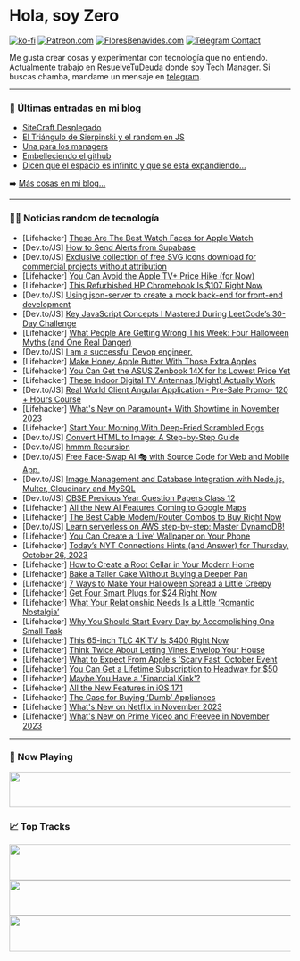 # Hola, soy Zero

[![ko-fi](https://ko-fi.com/img/githubbutton_sm.svg)](https://ko-fi.com/J3J4N0LUK)
[![Patreon.com](https://img.shields.io/endpoint.svg?url=https%3A%2F%2Fshieldsio-patreon.vercel.app%2Fapi%3Fusername%3Dzerodragon%26type%3Dpatrons&style=for-the-badge)](https://patreon.com/zerodragon)
[![FloresBenavides.com](https://img.shields.io/website?down_message=oops&label=MiBlog&style=for-the-badge&up_message=online&url=https%3A%2F%2Ffloresbenavides.com)](https://floresbenavides.com)
[![Telegram Contact](https://img.shields.io/badge/escr%C3%ADbeme-ZeroDragon-%2326A5E4?style=for-the-badge&logo=telegram)](https://t.me/zerodragon)

Me gusta crear cosas y experimentar con tecnología que no entiendo.
Actualmente trabajo en [ResuelveTuDeuda](http://github.com/resuelve) donde soy Tech Manager.
Si buscas chamba, mandame un mensaje en [telegram](https://t.me/zerodragon).

---

### 📕 Últimas entradas en mi blog
<!-- BLOG-POST-LIST:START -->
- [SiteCraft Desplegado](https://floresbenavides.com/sitecraft-desplegado/)
- [El Triángulo de Sierpinski y el random en JS](https://floresbenavides.com/el-triangulo-de-sierpinski-y-el-random-en-js/)
- [Una para los managers](https://floresbenavides.com/una-para-los-managers/)
- [Embelleciendo el github](https://floresbenavides.com/embelleciendo-el-github/)
- [Dicen que el espacio es infinito y que se está expandiendo…](https://floresbenavides.com/dicen-que-el-espacio-es-infinito-y-que-se-esta-expandiendo/)
<!-- BLOG-POST-LIST:END -->

➡️ [Más cosas en mi blog...](https://floresbenavides.com)

---

### 👨‍💻 Noticias random de tecnología
<!-- TECH-POSTS:START -->
- [Lifehacker] [These Are The Best Watch Faces for Apple Watch](https://lifehacker.com/best-apple-watch-faces-1850961202)
- [Dev.to/JS] [How to Send Alerts from Supabase](https://dev.to/patrikbraborec/how-to-send-alerts-from-supabase-3kl5)
- [Dev.to/JS] [Exclusive collection of free SVG icons download for commercial projects without attribution](https://dev.to/nikrunic/exclusive-collection-of-free-svg-icons-downloadfor-commercial-projects-without-attribution-5254)
- [Lifehacker] [You Can Avoid the Apple TV+ Price Hike &lpar;for Now&rpar;](https://lifehacker.com/you-can-avoid-the-apple-tv-price-hike-for-now-1850957710)
- [Lifehacker] [This Refurbished HP Chromebook Is $107 Right Now](https://lifehacker.com/this-refurbished-hp-chromebook-is-107-right-now-1850955561)
- [Dev.to/JS] [Using json-server to create a mock back-end for front-end development](https://dev.to/michaelikoko/using-json-server-to-create-a-mock-back-end-for-front-end-development-2mgp)
- [Dev.to/JS] [Key JavaScript Concepts I Mastered During LeetCode’s 30-Day Challenge](https://dev.to/ilatif/key-javascript-concepts-i-mastered-during-leetcodes-30-day-challenge-27f5)
- [Lifehacker] [What People Are Getting Wrong This Week: Four Halloween Myths &lpar;and One Real Danger&rpar;](https://lifehacker.com/what-people-are-getting-wrong-this-week-four-halloween-1850960766)
- [Dev.to/JS] [I am a successful Devop engineer.](https://dev.to/ulomaekpe/i-am-a-successful-devop-engineer-2d8)
- [Lifehacker] [Make Honey Apple Butter With Those Extra Apples](https://lifehacker.com/make-honey-apple-butter-with-those-extra-apples-1849539652)
- [Lifehacker] [You Can Get the ASUS Zenbook 14X for Its Lowest Price Yet](https://lifehacker.com/you-can-get-the-asus-zenbook-14x-for-its-lowest-price-y-1850959975)
- [Lifehacker] [These Indoor Digital TV Antennas &lpar;Might&rpar; Actually Work](https://lifehacker.com/best-digital-tv-antennas-1850958729)
- [Dev.to/JS] [Real World Client Angular Application - Pre-Sale Promo- 120 + Hours Course](https://dev.to/asma921208/real-world-client-angular-application-pre-sale-promo-120-hours-course-438b)
- [Lifehacker] [What&#39;s New on Paramount+ With Showtime in November 2023](https://lifehacker.com/whats-new-on-paramount-with-showtime-in-november-2023-1850958769)
- [Lifehacker] [Start Your Morning With Deep-Fried Scrambled Eggs](https://lifehacker.com/deep-fried-scrambled-eggs-recipe-1850960422)
- [Dev.to/JS] [Convert HTML to Image: A Step-by-Step Guide](https://dev.to/xiacodes/how-to-turn-html-to-image-10ja)
- [Dev.to/JS] [hmmm Recursion](https://dev.to/codingfeedsme/hmmm-recursion-5g4o)
- [Dev.to/JS] [Free Face-Swap AI 🎭 with Source Code for Web and Mobile App.](https://dev.to/shadee22/free-face-swap-ai-with-source-code-for-web-and-mobile-app-pm6)
- [Dev.to/JS] [Image Management and Database Integration with Node.js, Multer, Cloudinary and MySQL](https://dev.to/nuelobeto/image-management-and-database-integration-with-nodejs-multer-cloudinary-and-mysql-1p1l)
- [Dev.to/JS] [CBSE Previous Year Question Papers Class 12](https://dev.to/neetexam/cbse-previous-year-question-papers-class-12-2gl7)
- [Lifehacker] [All the New AI Features Coming to Google Maps](https://lifehacker.com/google-maps-ai-features-1850958601)
- [Lifehacker] [The Best Cable Modem/Router Combos to Buy Right Now](https://lifehacker.com/best-cable-modem-router-combos-for-most-people-1850958525)
- [Dev.to/JS] [Learn serverless on AWS step-by-step: Master DynamoDB!](https://dev.to/slsbytheodo/learn-serverless-on-aws-step-by-step-master-dynamodb-3cki)
- [Lifehacker] [You Can Create a ‘Live’ Wallpaper on Your Phone](https://lifehacker.com/you-can-create-a-live-wallpaper-on-your-phone-1850825279)
- [Lifehacker] [Today’s NYT Connections Hints &lpar;and Answer&rpar; for Thursday, October 26, 2023](https://lifehacker.com/nyt-connections-answer-today-october-26-2023-1850953242)
- [Lifehacker] [How to Create a Root Cellar in Your Modern Home](https://lifehacker.com/how-to-create-a-root-cellar-in-your-modern-home-1850958423)
- [Lifehacker] [Bake a Taller Cake Without Buying a Deeper Pan](https://lifehacker.com/bake-a-taller-cake-without-buying-a-deeper-pan-1850959115)
- [Lifehacker] [7 Ways to Make Your Halloween Spread a Little Creepy](https://lifehacker.com/7-ways-to-make-your-halloween-spread-a-little-creepy-1850959121)
- [Lifehacker] [Get Four Smart Plugs for $24 Right Now](https://lifehacker.com/get-four-smart-plugs-for-24-right-now-1850955497)
- [Lifehacker] [What Your Relationship Needs Is a Little ‘Romantic Nostalgia’](https://lifehacker.com/what-your-relationship-needs-is-a-little-romantic-nost-1850955371)
- [Lifehacker] [Why You Should Start Every Day by Accomplishing One Small Task](https://lifehacker.com/why-you-should-start-every-day-by-accomplishing-one-sma-1850958333)
- [Lifehacker] [This 65-inch TLC 4K TV Is $400 Right Now](https://lifehacker.com/this-65-inch-tlc-4k-tv-is-400-right-now-1850959252)
- [Lifehacker] [Think Twice About Letting Vines Envelop Your House](https://lifehacker.com/think-twice-about-letting-vines-envelop-your-house-1850958235)
- [Lifehacker] [What to Expect From Apple&#39;s &#39;Scary Fast&#39; October Event](https://lifehacker.com/what-to-expect-from-apples-scary-fast-october-event-1850959168)
- [Lifehacker] [You Can Get a Lifetime Subscription to Headway for $50](https://lifehacker.com/you-can-get-a-lifetime-subscription-to-headway-for-50-1850955551)
- [Lifehacker] [Maybe You Have a &#39;Financial Kink&#39;?](https://lifehacker.com/what-is-financial-domination-1850958970)
- [Lifehacker] [All the New Features in iOS 17.1](https://lifehacker.com/theres-an-ios-17-1-already-1850882032)
- [Lifehacker] [The Case for Buying ‘Dumb’ Appliances](https://lifehacker.com/the-case-for-buying-dumb-appliances-1850957723)
- [Lifehacker] [What&#39;s New on Netflix in November 2023](https://lifehacker.com/new-on-netflix-november-2023-1850955304)
- [Lifehacker] [What&#39;s New on Prime Video and Freevee in November 2023](https://lifehacker.com/whats-new-on-prime-video-and-freevee-in-november-2023-1850956201)<!-- TECH-POSTS:END -->

---

### 🎵 Now Playing
<a href="https://spotify-now-playing-dun.vercel.app/now-playing?open"><img src="https://spotify-now-playing-dun.vercel.app/now-playing" width="540" height="64"></a>

### 📈 Top Tracks
<a href="https://spotify-now-playing-dun.vercel.app/top-tracks?i=1&open"><img src="https://spotify-now-playing-dun.vercel.app/top-tracks?i=1" width="540" height="64"></a>
<a href="https://spotify-now-playing-dun.vercel.app/top-tracks?i=2&open"><img src="https://spotify-now-playing-dun.vercel.app/top-tracks?i=2" width="540" height="64"></a>
<a href="https://spotify-now-playing-dun.vercel.app/top-tracks?i=3&open"><img src="https://spotify-now-playing-dun.vercel.app/top-tracks?i=3" width="540" height="64"></a>
